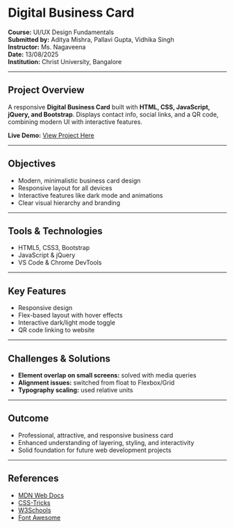 # Digital Business Card

**Course:** UI/UX Design Fundamentals  
**Submitted by:** Aditya Mishra, Pallavi Gupta, Vidhika Singh  
**Instructor:** Ms. Nagaveena  
**Date:** 13/08/2025  
**Institution:** Christ University, Bangalore  

---

## Project Overview
A responsive **Digital Business Card** built with **HTML, CSS, JavaScript, jQuery, and Bootstrap**. Displays contact info, social links, and a QR code, combining modern UI with interactive features.  

**Live Demo:** [View Project Here]()

---

## Objectives
- Modern, minimalistic business card design  
- Responsive layout for all devices  
- Interactive features like dark mode and animations  
- Clear visual hierarchy and branding  

---

## Tools & Technologies
- HTML5, CSS3, Bootstrap  
- JavaScript & jQuery  
- VS Code & Chrome DevTools  

---

## Key Features
- Responsive design  
- Flex-based layout with hover effects  
- Interactive dark/light mode toggle  
- QR code linking to website  

---

## Challenges & Solutions
- **Element overlap on small screens:** solved with media queries  
- **Alignment issues:** switched from float to Flexbox/Grid  
- **Typography scaling:** used relative units  

---

## Outcome
- Professional, attractive, and responsive business card  
- Enhanced understanding of layering, styling, and interactivity  
- Solid foundation for future web development projects  

---

## References
- [MDN Web Docs](https://developer.mozilla.org)  
- [CSS-Tricks](https://css-tricks.com)  
- [W3Schools](https://www.w3schools.com)  
- [Font Awesome](https://fontawesome.com)  
